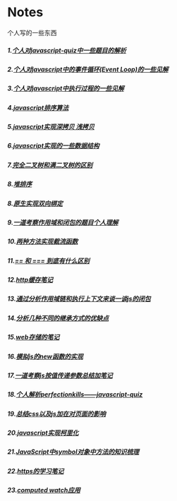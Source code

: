 # Notes
个人写的一些东西
 ##### 1.[个人对javascript-quiz中一些题目的解析](https://github.com/ShiTuoCheng/Notes/blob/master/quizeAnswer.md)
 ##### 2.[个人对javascript中的事件循环(Event Loop)的一些见解](https://github.com/ShiTuoCheng/Notes/blob/master/eventLoop.md)
 ##### 3.[个人对javascript中执行过程的一些见解](https://github.com/ShiTuoCheng/Notes/blob/master/execution.md)
 ##### 4.[javascript排序算法](https://github.com/ShiTuoCheng/Notes/blob/master/sort.js)
 ##### 5.[javascript实现深拷贝 浅拷贝](https://github.com/ShiTuoCheng/Notes/blob/master/copyObject.js)
 ##### 6.[javascript实现的一些数据结构](https://github.com/ShiTuoCheng/Notes/blob/master/data_structure.js)
 ##### 7.[完全二叉树和满二叉树的区别](https://github.com/ShiTuoCheng/Notes/blob/master/binaryTree.md)
 ##### 8.[堆排序](https://github.com/ShiTuoCheng/Notes/blob/master/heapSort.js)
 ##### 8.[原生实现双向绑定](https://github.com/ShiTuoCheng/Notes/blob/master/bind.html)
 ##### 9.[一道考察作用域和闭包的题目个人理解](https://github.com/ShiTuoCheng/Notes/blob/master/scope.md)
 ##### 10.[两种方法实现截流函数](https://github.com/ShiTuoCheng/Notes/blob/master/throttle.js)
 ##### 11.[== 和 === 到底有什么区别](https://github.com/ShiTuoCheng/Notes/blob/master/equal.md)
 ##### 12.[http缓存笔记](https://github.com/ShiTuoCheng/Notes/blob/master/http.md)
 ##### 13.[通过分析作用域链和执行上下文来谈一谈js的闭包](https://github.com/ShiTuoCheng/Notes/blob/master/talkAboutClosure.js)
 ##### 14.[分析几种不同的继承方式的优缺点](https://github.com/ShiTuoCheng/Notes/blob/master/inherit.js)
 ##### 15.[web存储的笔记](https://github.com/ShiTuoCheng/Notes/blob/master/webStorage.md)
 ##### 16.[模拟js的new函数的实现](https://github.com/ShiTuoCheng/Notes/blob/master/new_js.js)
 ##### 17.[一道考察js按值传递参数总结加笔记](https://github.com/ShiTuoCheng/Notes/blob/master/param.md)
 ##### 18.[个人解析perfectionkills——javascript-quiz](https://github.com/ShiTuoCheng/Notes/blob/master/perfectionkills_js_quiz.md)
 ##### 19.[总结css以及js加在对页面的影响](https://github.com/ShiTuoCheng/Notes/blob/master/opz_css_js.md)
 ##### 20.[javascript实现柯里化](https://github.com/ShiTuoCheng/Notes/blob/master/curry.md)
 ##### 21.[JavaScript中symbol对象中方法的知识梳理](https://github.com/ShiTuoCheng/Notes/blob/master/JavaScript%E4%B8%ADsymbol%E5%AF%B9%E8%B1%A1%E4%B8%AD%E6%96%B9%E6%B3%95%E7%9A%84%E7%9F%A5%E8%AF%86%E6%A2%B3%E7%90%86.md)
##### 22.[https的学习笔记](https://github.com/ShiTuoCheng/Notes/blob/master/https.md)
##### 23.[computed watch应用](https://github.com/ShiTuoCheng/Notes/blob/master/computedAndWatchInVueJs.md)
